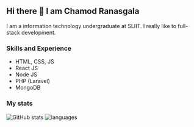 ## Hi there 👋 I am Chamod Ranasgala

I am a information technology undergraduate at SLIIT. I really like to full-stack development.
### Skills and Experience

- HTML, CSS, JS
- React JS
- Node JS
- PHP (Laravel)
- MongoDB

### My stats

<img align="center" src="https://github-readme-stats.vercel.app/api?username=ChamodSR&show_icons=true&include_all_commits=true&theme=dracula" alt="GitHub stats" />
<img align="center" src="https://github-readme-stats.vercel.app/api/top-langs/?username=ChamodSR&&exclude_repo=ChamodSR&layout=compact&theme=dracula" alt="languages"/>
